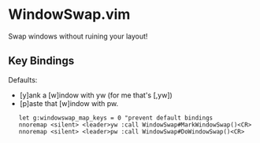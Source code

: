 WindowSwap.vim
==============
Swap windows without ruining your layout!

Key Bindings
----------------
Defaults:
* [y]ank a [w]indow with <leader>yw (for me that's [,yw])
* [p]aste that [w]indow with <leader>pw.

```VimL
   let g:windowswap_map_keys = 0 "prevent default bindings
   nnoremap <silent> <leader>yw :call WindowSwap#MarkWindowSwap()<CR>
   nnoremap <silent> <leader>pw :call WindowSwap#DoWindowSwap()<CR>
```
